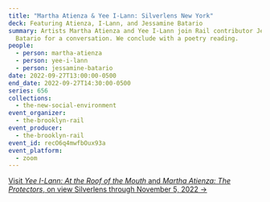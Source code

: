 ```yaml
---
title: "Martha Atienza & Yee I-Lann: Silverlens New York"
deck: Featuring Atienza, I-Lann, and Jessamine Batario
summary: Artists Martha Atienza and Yee I-Lann join Rail contributor Jessamine
  Batario for a conversation. We conclude with a poetry reading.
people:
  - person: martha-atienza
  - person: yee-i-lann
  - person: jessamine-batario
date: 2022-09-27T13:00:00-0500
end_date: 2022-09-27T14:30:00-0500
series: 656
collections:
  - the-new-social-environment
event_organizer:
  - the-brooklyn-rail
event_producer:
  - the-brooklyn-rail
event_id: recO6q4mwfbOux93a
event_platform:
  - zoom
---
```

[Visit *Yee I-Lann: At the Roof of the Mouth* and *Martha Atienza: The Protectors*, on view Silverlens through November 5, 2022 →](https://www.silverlensgalleries.com/exhibitions/current/new-york)